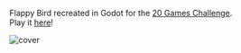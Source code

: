 Flappy Bird recreated in Godot for the [20 Games Challenge](https://20_games_challenge.gitlab.io/).\
Play it [here](https://humding3r.itch.io/20-games-flappy-bird)!

![cover](https://github.com/humding3r/20-games-flappy-bird/assets/17204467/e274f4e7-c14a-4dcc-af52-ea9bf7c33def)
